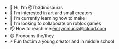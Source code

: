 - 👋 Hi, I’m @Th3dinosauras
- 👀 I’m interested in art and small creators
- 🌱 I’m currently learning how to make
- 💞️ I’m looking to collaborate on roblox games
- 📫 How to reach me:emilymmuniz@icloud.com
- 😄 Pronouns:the/they
- ⚡ Fun fact:im a young creator and in middle school 

<!---
Th3dinosauras/Th3dinosauras is a ✨ special ✨ repository because its `README.md` (this file) appears on your GitHub profile.
You can click the Preview link to take a look at your changes.
--->
